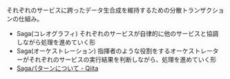 それぞれのサービスに跨ったデータ生合成を維持するための分散トランザクションの仕組み。

- Saga(コレオグラフィ)
  それぞれのサービスが自律的に他のサービスと協調しながら処理を進めていく形
- Saga(オーケストレーション)
  指揮者のような役割をするオーケストレーターがそれぞれのサービスの実行結果を判断しながら、処理を進めていく形
- [Sagaパターンについて - Qiita](https://qiita.com/yoshii0110/items/4ae10eb071565cb90b37)